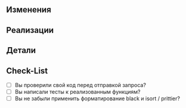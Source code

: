 ## Изменения
<!-- Опишите здесь на языке, понятном каждому, изменения, сделанные в исходном коде по пунктам. -->

## Реализации
<!-- Опишите здесь на языке, понятном каждому, что нового было добавлено в исходный код. -->

## Детали
<!-- Здесь можно описать технические детали по пунктам. -->

## Check-List
<!-- Проставьте x в квадратные скобки в нужных пунктах. Example: [x] -->
- [ ] Вы проверили свой код перед отправкой запроса?
- [ ] Вы написали тесты к реализованным функциям?
- [ ] Вы не забыли применить форматирование black и isort / prittier?
